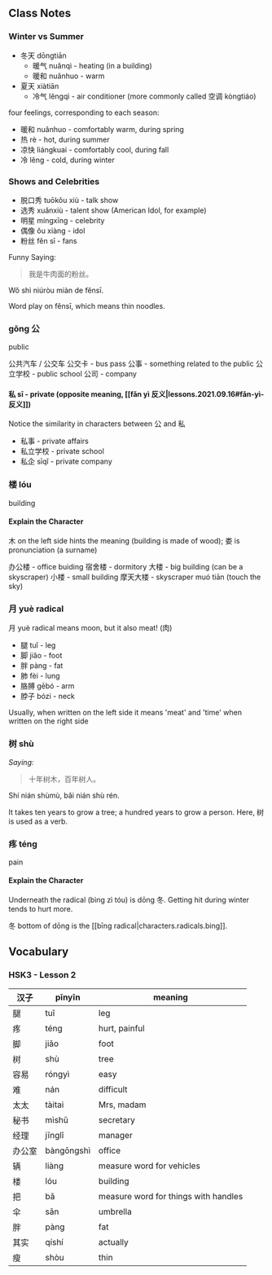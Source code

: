 
## Class Notes

### Winter vs Summer

- 冬天 dōngtiān
    - 暖气 nuǎnqì - heating (in a building)
    - 暖和 nuǎnhuo - warm
- 夏天 xiàtiān
    - 冷气 lěngqì - air conditioner (more commonly called 空调 kòngtiáo)

four feelings, corresponding to each season:
- 暖和 nuǎnhuo - comfortably warm, during spring
- 热 rè - hot, during summer
- 凉快 liángkuai - comfortably cool, during fall
- 冷 lěng - cold, during winter

### Shows and Celebrities 

- 脱口秀 tuōkǒu xiù - talk show
- 选秀 xuǎnxiù - talent show (American Idol, for example)
- 明星 míngxīng - celebrity
- 偶像 ǒu xiàng - idol
- 粉丝 fěn sī - fans

Funny Saying:

> 我是牛肉面的粉丝。

Wǒ shì niúròu miàn de fěnsī. 

Word play on fěnsī, which means thin noodles.

### gōng 公

public

公共汽车 / 公交车
公交卡 - bus pass
公事 - something related to the public
公立学校 - public school
公司 - company 

#### 私 sī - private (opposite meaning, [[fǎn yì 反义|lessons.2021.09.16#fǎn-yì-反义]])

Notice the similarity in characters between 公 and 私

- 私事 - private affairs
- 私立学校 - private school
- 私企 sīqǐ - private company

### 楼 lóu

building

#### Explain the Character

木 on the left side hints the meaning (building is made of wood); 娄 is pronunciation (a surname)

办公楼 - office buiding
宿舍楼 - dormitory
大楼 - big building (can be a skyscraper)
小楼 - small building
摩天大楼 - skyscraper muó tiān (touch the sky)

### 月 yuè radical

月 yuè radical means moon, but it also meat! (肉)

- 腿 tuǐ - leg
- 脚 jiǎo - foot
- 胖 pàng - fat
- 肺 fèi - lung
- 胳膊 gēbó - arm
- 脖子 bózi - neck

Usually, when written on the left side it means 'meat' and 'time' when written on the right side 

### 树 shù

_Saying:_

> 十年树木，百年树人。

Shí nián shùmù, bǎi nián shù rén.

It takes ten years to grow a tree; a hundred years to grow a person. Here, 树 is used as a verb.

### 疼 téng

pain

#### Explain the Character

Underneath the radical (bìng zì tóu) is dōng 冬. Getting hit during winter tends to hurt more.  

冬 bottom of dōng is the [[bīng radical|characters.radicals.bing]].

## Vocabulary

### HSK3 - Lesson 2

| 汉子  | pīnyīn     | meaning                              |
| --- | ---------- | ------------------------------------ |
| 腿   | tuǐ        | leg                                  |
| 疼   | téng       | hurt, painful                        |
| 脚   | jiǎo       | foot                                 |
| 树   | shù        | tree                                 |
| 容易  | róngyì     | easy                                 |
| 难   | nán        | difficult                            |
| 太太  | tàitai     | Mrs, madam                           |
| 秘书  | mìshū      | secretary                            |
| 经理  | jīnglǐ     | manager                              |
| 办公室 | bàngōngshì | office                               |
| 辆   | liàng      | measure word for vehicles            |
| 楼   | lóu        | building                             |
| 把   | bǎ         | measure word for things with handles |
| 伞   | sǎn        | umbrella                             |
| 胖   | pàng       | fat                                  |
| 其实  | qíshí      | actually                             |
| 瘦   | shòu       | thin                                 |
